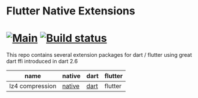 # Flutter Native Extensions
[![Main](https://github.com/hanabi1224/flutter_native_extensions/actions/workflows/main.yml/badge.svg)](https://github.com/hanabi1224/flutter_native_extensions/actions/workflows/main.yml)
[![Build status](https://img.shields.io/cirrus/github/hanabi1224/flutter_native_extensions/master)](https://cirrus-ci.com/github/hanabi1224/flutter_native_extensions)
======

This repo contains several extension packages for dart / flutter using great dart ffi introduced in dart 2.6

name | native | dart | flutter 
---|---|---|--|
lz4 compression | [native](https://github.com/hanabi1224/flutter_native_extensions/tree/master/src/compression/native_compression) | [dart]((https://github.com/hanabi1224/flutter_native_extensions/tree/master/src/compression/dart_native_compression)) | flutter
